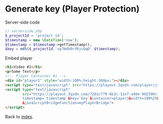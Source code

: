 # Generate key (Player Protection)

Server-side code

```php
// serverside.php
$_projectId = 'project id';
$timestamp = new \DateTime('now');
$timestamp = $timestamp->getTimestamp();
$key = md5($_projectId.'vp7Hdb9rYRjcQqD'.$timestamp);
```

Embed player

```html
<h1>Video #1</h1>
<p>Some Text</p>
<!-- Player Container #1 -->
<div id="player1" style="width:100%;height:360px;"></div>
<script type="text/javascript" src="https://playout.3qsdn.com/player/js/sdnplayer.js"></script>
<script type="text/javascript"
        src="https://playout.3qsdn.com/7201c779-6b3c-11e7-a40e-002590c750be?js=true&
        timestamp=`timestamp`&key=`key`&container=player1&width=100%25&height=360
        &javaScriptBridgeFunction=myPlayerBridge">
</script>
```

Back to [index](../README.md).